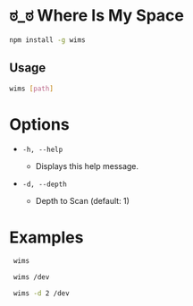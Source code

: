 # ಠ_ಠ Where Is My Space

```bash
npm install -g wims
```


## Usage

```bash
wims [path]
```
# Options

  * `-h, --help`
    * Displays this help message.

  * `-d, --depth` 
    * Depth to Scan (default: 1)
    

# Examples

```bash
 wims
 ```
```bash
 wims /dev
 ```
```bash
 wims -d 2 /dev
 ```

